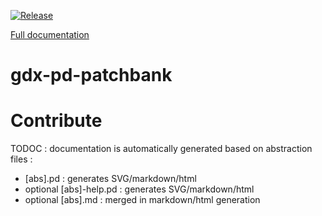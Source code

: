 
[![Release](https://jitpack.io/v/mgsx-dev/gdx-pd-patchbank.svg)](https://jitpack.io/#mgsx-dev/gdx-pd-patchbank)

[Full documentation](https://jitpack.io/com/github/mgsx-dev/gdx-pd-patchbank/master-SNAPSHOT/javadoc/index.html)

# gdx-pd-patchbank

# Contribute

TODOC : documentation is automatically generated based on abstraction files :
* [abs].pd : generates SVG/markdown/html
* optional [abs]-help.pd : generates SVG/markdown/html
* optional [abs].md : merged in markdown/html generation
